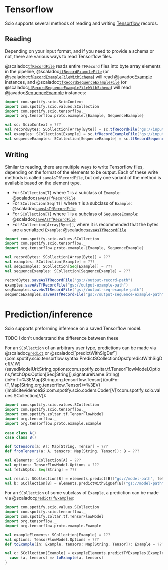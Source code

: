 # Tensorflow

Scio supports several methods of reading and writing [Tensorflow](https://www.tensorflow.org/) records.

## Reading

Depending on your input format, and if you need to provide a schema or not, there are various ways to read Tensorflow files.

@scaladoc[`tfRecordFile`](com.spotify.scio.tensorflow.syntax.ScioContextOps#tfRecordFile(path:String,compression:org.apache.beam.sdk.io.Compression):com.spotify.scio.values.SCollection[Array[Byte]]) reads entire `TFRecord` files into byte array elements in the pipeline, @scaladoc[`tfRecordExampleFile`](com.spotify.scio.tensorflow.syntax.ScioContextOps#tfRecordExampleFile(path:String,compression:org.apache.beam.sdk.io.Compression):com.spotify.scio.values.SCollection[org.tensorflow.proto.example.Example]) (or @scaladoc[`tfRecordExampleFileWithSchema`](com.spotify.scio.tensorflow.syntax.ScioContextOps#tfRecordExampleFileWithSchema(path:String,schemaFilename:String,compression:org.apache.beam.sdk.io.Compression):(com.spotify.scio.values.SCollection[org.tensorflow.proto.example.Example],com.spotify.scio.values.DistCache[org.tensorflow.metadata.v0.Schema]))) will read @javadoc[Example](org.tensorflow.proto.example.Example) instances, and @scaladoc[`tfRecordSequenceExampleFile`](com.spotify.scio.tensorflow.syntax.ScioContextOps#tfRecordSequenceExampleFile(path:String,compression:org.apache.beam.sdk.io.Compression):com.spotify.scio.values.SCollection[org.tensorflow.proto.example.SequenceExample]) (or @scaladoc[`tfRecordSequenceExampleFileWithSchema`](com.spotify.scio.tensorflow.syntax.ScioContextOps#tfRecordSequenceExampleFileWithSchema(path:String,schemaFilename:String,compression:org.apache.beam.sdk.io.Compression):(com.spotify.scio.values.SCollection[org.tensorflow.proto.example.SequenceExample],com.spotify.scio.values.DistCache[org.tensorflow.metadata.v0.Schema]))) will read @javadoc[SequenceExample](org.tensorflow.proto.example.SequenceExample) instances:

```scala mdoc:compile-only
import com.spotify.scio.ScioContext
import com.spotify.scio.values.SCollection
import com.spotify.scio.tensorflow._
import org.tensorflow.proto.example.{Example, SequenceExample}

val sc: ScioContext = ???
val recordBytes: SCollection[Array[Byte]] = sc.tfRecordFile("gs://input-record-path")
val examples: SCollection[Example] = sc.tfRecordExampleFile("gs://input-example-path")
val sequenceExamples: SCollection[SequenceExample] = sc.tfRecordSequenceExampleFile("gs://input-sequence-example-path")
```

## Writing

Similar to reading, there are multiple ways to write Tensorflow files, depending on the format of the elements to be output.
Each of these write methods is called `saveAsTfRecordFile`, but only one variant of the method is available based on the element type.

* For `SCollection[T]` where `T` is a subclass of `Example`: @scaladoc[`saveAsTfRecordFile`](com.spotify.scio.tensorflow.syntax.ExampleSCollectionOps#saveAsTfRecordFile(path:String,suffix:String,compression:org.apache.beam.sdk.io.Compression,numShards:Int,shardNameTemplate:String,tempDirectory:String,filenamePolicySupplier:com.spotify.scio.util.FilenamePolicySupplier):com.spotify.scio.io.ClosedTap[org.tensorflow.proto.example.Example])
* For `SCollection[Seq[T]]` where `T` is a subclass of `Example`: @scaladoc[`saveAsTfRecordFile`](com.spotify.scio.tensorflow.syntax.SeqExampleSCollectionOps#saveAsTfRecordFile(path:String,suffix:String,compression:org.apache.beam.sdk.io.Compression,numShards:Int,shardNameTemplate:String,tempDirectory:String,filenamePolicySupplier:com.spotify.scio.util.FilenamePolicySupplier):com.spotify.scio.io.ClosedTap[org.tensorflow.proto.example.Example])
* For `SCollection[T]` where `T` is a subclass of `SequenceExample`: @scaladoc[`saveAsTfRecordFile`](com.spotify.scio.tensorflow.syntax.SequenceExampleSCollectionOps#saveAsTfRecordFile(path:String,suffix:String,compression:org.apache.beam.sdk.io.Compression,numShards:Int,shardNameTemplate:String,tempDirectory:String,filenamePolicySupplier:com.spotify.scio.util.FilenamePolicySupplier):com.spotify.scio.io.ClosedTap[org.tensorflow.proto.example.SequenceExample])
* For `SCollection[Array[Byte]]`, where it is recommended that the bytes are a serialized `Example`:
@scaladoc[`saveAsTfRecordFile`](com.spotify.scio.tensorflow.syntax.TFRecordSCollectionOps#saveAsTfRecordFile(path:String,suffix:String,compression:org.apache.beam.sdk.io.Compression,numShards:Int,shardNameTemplate:String,tempDirectory:String,filenamePolicySupplier:com.spotify.scio.util.FilenamePolicySupplier)(implicitev:T%3C:%3CArray[Byte]):com.spotify.scio.io.ClosedTap[Array[Byte]])

```scala mdoc:compile-only
import com.spotify.scio.values.SCollection
import com.spotify.scio.tensorflow._
import org.tensorflow.proto.example.{Example, SequenceExample}

val recordBytes: SCollection[Array[Byte]] = ???
val examples: SCollection[Example] = ???
val seqExamples: SCollection[Seq[Example]] = ???
val sequenceExamples: SCollection[SequenceExample] = ???

recordBytes.saveAsTfRecordFile("gs://output-record-path")
examples.saveAsTfRecordFile("gs://output-example-path")
seqExamples.saveAsTfRecordFile("gs://output-seq-example-path")
sequenceExamples.saveAsTfRecordFile("gs://output-sequence-example-path")
```

# Prediction/inference

Scio supports preforming inference on a saved Tensorflow model.

TODO I don't understand the difference between these

For an `SCollection` of an arbitrary user type, predictions can be made via @scaladoc[`predict`](com.spotify.scio.tensorflow.syntax.PredictSCollectionOps#predict[V,W](savedModelUri:String,fetchOps:Seq[String],options:com.spotify.zoltar.tf.TensorFlowModel.Options,signatureName:String)(inFn:T=%3EMap[String,org.tensorflow.Tensor])(outFn:(T,Map[String,org.tensorflow.Tensor])=%3EV)(implicitevidence$1:com.spotify.scio.coders.Coder[V]):com.spotify.scio.values.SCollection[V]) or @scaladoc[`predictWithSigDef`](com.spotify.scio.tensorflow.syntax.PredictSCollectionOps#predictWithSigDef[V,W](savedModelUri:String,options:com.spotify.zoltar.tf.TensorFlowModel.Options,fetchOps:Option[Seq[String]],signatureName:String)(inFn:T=%3EMap[String,org.tensorflow.Tensor])(outFn:(T,Map[String,org.tensorflow.Tensor])=%3EV)(implicitevidence$2:com.spotify.scio.coders.Coder[V]):com.spotify.scio.values.SCollection[V]):

```scala mdoc:compile-only
import com.spotify.scio.values.SCollection
import com.spotify.scio.tensorflow._
import com.spotify.zoltar.tf.TensorFlowModel
import org.tensorflow._
import org.tensorflow.proto.example.Example

case class A()
case class B()

def toTensors(a: A): Map[String, Tensor] = ???
def fromTensors(a: A, tensors: Map[String, Tensor]): B = ???

val elements: SCollection[A] = ???
val options: TensorFlowModel.Options = ???
val fetchOpts: Seq[String] = ???

val result: SCollection[B] = elements.predict[B]("gs://model-path", fetchOpts, options)(toTensors)(fromTensors)
val b: SCollection[B] = elements.predictWithSigDef[B]("gs://model-path", options)(toTensors)(fromTensors _)
```

For an `SCollection` of some subclass of `Example`, a prediction can be made via @scaladoc[`predictTfExamples`](com.spotify.scio.tensorflow.syntax.PredictSCollectionOps#predictTfExamples[V](savedModelUri:String,options:com.spotify.zoltar.tf.TensorFlowModel.Options,exampleInputOp:String,fetchOps:Option[Seq[String]],signatureName:String)(outFn:(T,Map[String,org.tensorflow.Tensor])=%3EV)(implicitevidence$3:com.spotify.scio.coders.Coder[V],implicitev:T<:<org.tensorflow.proto.example.Example):com.spotify.scio.values.SCollection[V]):

```scala mdoc:compile-only
import com.spotify.scio.values.SCollection
import com.spotify.scio.tensorflow._
import com.spotify.zoltar.tf.TensorFlowModel
import org.tensorflow._
import org.tensorflow.proto.example.Example

val exampleElements: SCollection[Example] = ???
val options: TensorFlowModel.Options = ???
def toExample(in: Example, tensors: Map[String, Tensor]): Example = ???

val c: SCollection[Example] = exampleElements.predictTfExamples[Example]("gs://model-path", options) {
  case (a, tensors) => toExample(a, tensors)
}
```
